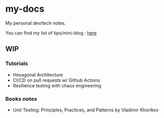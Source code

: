 # my-docs

My personal dev/tech notes. 

You can find my list of tips/mini-blog : [here](https://elieahd.github.io/my-docs/tech/backend/api-guidelines/)

## WIP

### Tutorials 
- Hexagonal Architecture
- CI/CD on pull requests w/ Github Actions
- Resilience testing with chaos engineering

### Books notes
- Unit Testing: Principles, Practices, and Patterns by Vladimir Khorikov
